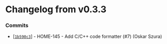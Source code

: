 # Changelog from v0.3.3
### Commits
* [[`1b590c3`](http://github.com/oskarszura/smart-home-uc/commit/1b590c318ab948088036802677ad9bf95265b6cc)] - HOME-145 - Add C/C++ code formatter (#7) (Oskar Szura)